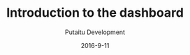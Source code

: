 ---
title: 'Introduction to the dashboard'
sections:
    -
        template: banner
        text: "# Getting started with the HashBrown dashboard\n\nThis is a quick walthrough of the available features in the dashboard"
        image: 50d05eee9088c589bfd5a5a3a3043c0ebcc4972b
        theme: light
    -
        template: richTextSection
        includeGrandchildren: false
        text: "## Layout\n\nIf there are any active projects on the server, they will be represented in the list under the \"projects\" headline. Every project has their own environments for managing content and users for editing it.\n\nBelow the project list are some basic server diagnostics to help you identify potential problems, or to determine whether the server might be overloaded from hosting too many projects. It will take a lot of projects for that to happen, so most people shouldn't worry about that."
    -
        template: richTextSection
        includeGrandchildren: false
        text: "## For content authors\n\nThe only button relevant for you is the \"CMS\" button. So go ahead and click that to get started."
    -
        template: richTextSection
        includeGrandchildren: false
        text: "## For admins\n\nYou can create new projects, environments and backups with the \"+\" buttons and modify them with the \"...\" dropdown menus.\n\n### Backups\n\nTo access the backups dialog, click the \"...\" dropdown menu in the top right of a project and click \"backups\". You can then upload, create, restore, download or delete backups. An important thing to keep in mind is that all content on all environments will be replaced when restoring a backup, so it's always a good idea to create a new backup first, in case the changes are drastic.\n\nThe backup only restores settings, content and schemas to the project, it doesn't publish anything. You can republish the content tree in the project CMS."
meta:
    id: 490cc8c9030417a77f649c8e525df788fc294b3a
    parentId: bf70856caed6633b734d5b0e7b61a651305571f1
    language: en
date: '2016-9-11'
author: 'Putaitu Development'
permalink: /guides/introduction-to-the-dashboard/
layout: sectionPage
---